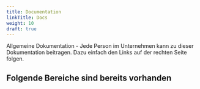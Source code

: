 ```yaml
---
title: Documentation
linkTitle: Docs
weight: 10
draft: true
---
```


Allgemeine Dokumentation - Jede Person im Unternehmen kann zu
dieser Dokumentation beitragen. Dazu einfach den Links auf der rechten Seite
folgen.

## Folgende Bereiche sind bereits vorhanden
